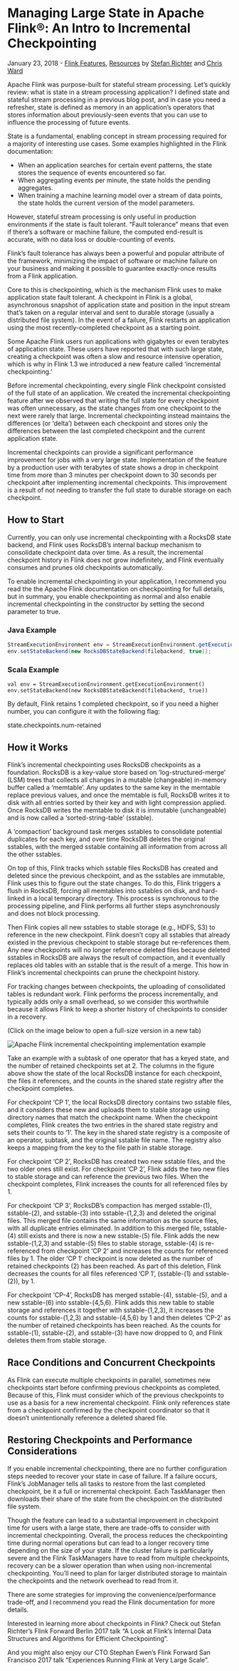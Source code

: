 # Managing Large State in Apache Flink®: An Intro to Incremental Checkpointing
January 23, 2018 - [Flink Features](https://data-artisans.com/blog/category/flink-features), [Resources](https://data-artisans.com/blog/category/resources) by [Stefan Richter](https://data-artisans.com/blog/author/stefan) and [Chris Ward](https://data-artisans.com/blog/author/chris)

Apache Flink was purpose-built for stateful stream processing. Let’s quickly review: what is state in a stream processing application? I defined state and stateful stream processing in a previous blog post, and in case you need a refresher, state is defined as memory in an application’s operators that stores information about previously-seen events that you can use to influence the processing of future events.

State is a fundamental, enabling concept in stream processing required for a majority of interesting use cases. Some examples highlighted in the Flink documentation:
- When an application searches for certain event patterns, the state stores the sequence of events encountered so far.
- When aggregating events per minute, the state holds the pending aggregates.
- When training a machine learning model over a stream of data points, the state holds the current version of the model parameters.

However, stateful stream processing is only useful in production environments if the state is fault tolerant. “Fault tolerance” means that even if there’s a software or machine failure, the computed end-result is accurate, with no data loss or double-counting of events.

Flink’s fault tolerance has always been a powerful and popular attribute of the framework, minimizing the impact of software or machine failure on your business and making it possible to guarantee exactly-once results from a Flink application.

Core to this is checkpointing, which is the mechanism Flink uses to make application state fault tolerant. A checkpoint in Flink is a global, asynchronous snapshot of application state and position in the input stream that’s taken on a regular interval and sent to durable storage (usually a distributed file system). In the event of a failure, Flink restarts an application using the most recently-completed checkpoint as a starting point.

Some Apache Flink users run applications with gigabytes or even terabytes of application state. These users have reported that with such large state, creating a checkpoint was often a slow and resource intensive operation, which is why in Flink 1.3 we introduced a new feature called ‘incremental checkpointing.’

Before incremental checkpointing, every single Flink checkpoint consisted of the full state of an application. We created the incremental checkpointing feature after we observed that writing the full state for every checkpoint was often unnecessary, as the state changes from one checkpoint to the next were rarely that large. Incremental checkpointing instead maintains the differences (or ‘delta’) between each checkpoint and stores only the differences between the last completed checkpoint and the current application state.

Incremental checkpoints can provide a significant performance improvement for jobs with a very large state. Implementation of the feature by a production user with terabytes of state shows a drop in checkpoint time from more than 3 minutes per checkpoint down to 30 seconds per checkpoint after implementing incremental checkpoints. This improvement is a result of not needing to transfer the full state to durable storage on each checkpoint.

## How to Start

Currently, you can only use incremental checkpointing with a RocksDB state backend, and Flink uses RocksDB’s internal backup mechanism to consolidate checkpoint data over time. As a result, the incremental checkpoint history in Flink does not grow indefinitely, and Flink eventually consumes and prunes old checkpoints automatically.

To enable incremental checkpointing in your application, I recommend you read the the Apache Flink documentation on checkpointing for full details, but in summary, you enable checkpointing as normal and also enable incremental checkpointing in the constructor by setting the second parameter to true.

### Java Example

```java
StreamExecutionEnvironment env = StreamExecutionEnvironment.getExecutionEnvironment();
env.setStateBackend(new RocksDBStateBackend(filebackend, true));
```

### Scala Example

```
val env = StreamExecutionEnvironment.getExecutionEnvironment()
env.setStateBackend(new RocksDBStateBackend(filebackend, true))
```
By default, Flink retains 1 completed checkpoint, so if you need a higher number, you can configure it with the following flag:

state.checkpoints.num-retained

## How it Works

Flink’s incremental checkpointing uses RocksDB checkpoints as a foundation. RocksDB is a key-value store based on ‘log-structured-merge’ (LSM) trees that collects all changes in a mutable (changeable) in-memory buffer called a ‘memtable’. Any updates to the same key in the memtable replace previous values, and once the memtable is full, RocksDB writes it to disk with all entries sorted by their key and with light compression applied. Once RocksDB writes the memtable to disk it is immutable (unchangeable) and is now called a ‘sorted-string-table’ (sstable).

A ‘compaction’ background task merges sstables to consolidate potential duplicates for each key, and over time RocksDB deletes the original sstables, with the merged sstable containing all information from across all the other sstables.

On top of this, Flink tracks which sstable files RocksDB has created and deleted since the previous checkpoint, and as the sstables are immutable, Flink uses this to figure out the state changes. To do this, Flink triggers a flush in RocksDB, forcing all memtables into sstables on disk, and hard-linked in a local temporary directory. This process is synchronous to the processing pipeline, and Flink performs all further steps asynchronously and does not block processing.

Then Flink copies all new sstables to stable storage (e.g., HDFS, S3) to reference in the new checkpoint. Flink doesn’t copy all sstables that already existed in the previous checkpoint to stable storage but re-references them. Any new checkpoints will no longer reference deleted files because deleted sstables in RocksDB are always the result of compaction, and it eventually replaces old tables with an sstable that is the result of a merge. This how in Flink’s incremental checkpoints can prune the checkpoint history.

For tracking changes between checkpoints, the uploading of consolidated tables is redundant work. Flink performs the process incrementally, and typically adds only a small overhead, so we consider this worthwhile because it allows Flink to keep a shorter history of checkpoints to consider in a recovery.

(Click on the image below to open a full-size version in a new tab)

![Apache Flink incremental checkpointing implementation example](https://rawgit.com/marlin5555/study/master/flink/ref-dataArtisans/post-translate/pics/incremental_cp_impl_example.svg)

Take an example with a subtask of one operator that has a keyed state, and the number of retained checkpoints set at 2. The columns in the figure above show the state of the local RocksDB instance for each checkpoint, the files it references, and the counts in the shared state registry after the checkpoint completes.

For checkpoint ‘CP 1’, the local RocksDB directory contains two sstable files, and it considers these new and uploads them to stable storage using directory names that match the checkpoint name. When the checkpoint completes, Flink creates the two entries in the shared state registry and sets their counts to ‘1’. The key in the shared state registry is a composite of an operator, subtask, and the original sstable file name. The registry also keeps a mapping from the key to the file path in stable storage.

For checkpoint ‘CP 2’, RocksDB has created two new sstable files, and the two older ones still exist. For checkpoint ‘CP 2’, Flink adds the two new files to stable storage and can reference the previous two files. When the checkpoint completes, Flink increases the counts for all referenced files by 1.

For checkpoint ‘CP 3’, RocksDB’s compaction has merged sstable-(1), sstable-(2), and sstable-(3) into sstable-(1,2,3) and deleted the original files. This merged file contains the same information as the source files, with all duplicate entries eliminated. In addition to this merged file, sstable-(4) still exists and there is now a new sstable-(5) file. Flink adds the new sstable-(1,2,3) and sstable-(5) files to stable storage, sstable-(4) is re-referenced from checkpoint ‘CP 2’ and increases the counts for referenced files by 1. The older ‘CP 1’ checkpoint is now deleted as the number of retained checkpoints (2) has been reached. As part of this deletion, Flink decreases the counts for all files referenced ‘CP 1’, (sstable-(1) and sstable-(2)), by 1.

For checkpoint ‘CP-4’, RocksDB has merged sstable-(4), sstable-(5), and a new sstable-(6) into sstable-(4,5,6). Flink adds this new table to stable storage and references it together with sstable-(1,2,3), it increases the counts for sstable-(1,2,3) and sstable-(4,5,6) by 1 and then deletes ‘CP-2’ as the number of retained checkpoints has been reached. As the counts for sstable-(1), sstable-(2), and sstable-(3) have now dropped to 0, and Flink deletes them from stable storage.

## Race Conditions and Concurrent Checkpoints

As Flink can execute multiple checkpoints in parallel, sometimes new checkpoints start before confirming previous checkpoints as completed. Because of this, Flink must consider which of the previous checkpoints to use as a basis for a new incremental checkpoint. Flink only references state from a checkpoint confirmed by the checkpoint coordinator so that it doesn’t unintentionally reference a deleted shared file.

## Restoring Checkpoints and Performance Considerations

If you enable incremental checkpointing, there are no further configuration steps needed to recover your state in case of failure. If a failure occurs, Flink’s JobManager tells all tasks to restore from the last completed checkpoint, be it a full or incremental checkpoint. Each TaskManager then downloads their share of the state from the checkpoint on the distributed file system.

Though the feature can lead to a substantial improvement in checkpoint time for users with a large state, there are trade-offs to consider with incremental checkpointing. Overall, the process reduces the checkpointing time during normal operations but can lead to a longer recovery time depending on the size of your state. If the cluster failure is particularly severe and the Flink TaskManagers have to read from multiple checkpoints, recovery can be a slower operation than when using non-incremental checkpointing. You’ll need to plan for larger distributed storage to maintain the checkpoints and the network overhead to read from it.

There are some strategies for improving the convenience/performance trade-off, and I recommend you read the Flink documentation for more details.

Interested in learning more about checkpoints in Flink? Check out Stefan Richter’s Flink Forward Berlin 2017 talk “A Look at Flink’s Internal Data Structures and Algorithms for Efficient Checkpointing”.

And you might also enjoy our CTO Stephan Ewen’s Flink Forward San Francisco 2017 talk “Experiences Running Flink at Very Large Scale”.
